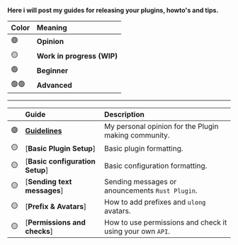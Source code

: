 **Here i will post my guides for releasing your plugins, howto's and tips.**

| Color | Meaning |
| :--- | :--- |
| 🟣 | **Opinion** |
| 🟡 | **Work in progress (WIP)** |
| 🟢 | **Beginner** |
| 🟢🟢 | **Advanced** |

---
| | Guide | Description |
| :--- | :--- | :--- |
| :purple_circle: | [**Guidelines**](https://github.com/KrunghCrow/Plugin-Guidelines/blob/main/Guidelines.md) |  My personal opinion for the Plugin making community.|
| :yellow_circle: | [**Basic Plugin Setup**] | Basic plugin formatting. |
| :yellow_circle: | [**Basic configuration Setup**] | Basic configuration formatting. |
| :yellow_circle: | [**Sending text messages**] | Sending messages or anouncements `Rust Plugin`. |
| :yellow_circle: | [**Prefix & Avatars**] | How to add prefixes and `ulong` avatars. |
| :yellow_circle: | [**Permissions and checks**] | How to use permissions and check it using your own `API`. |

